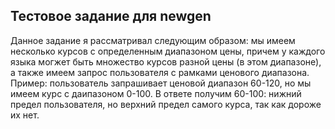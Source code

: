 ## Тестовое задание для newgen
Данное задание я рассматривал следующим образом: мы имеем несколько курсов с определенным диапазоном цены, причем у каждого языка могжет быть множество курсов разной цены (в этом диапазоне), а также имеем запрос пользователя с рамками ценового диапазона.
Пример: пользователь запрашивает ценовой диапазон 60-120, но мы имеем курс с даипазоном 0-100. В ответе получим 60-100: нижний предел пользователя, но верхний предел самого курса, так как дороже их нет.